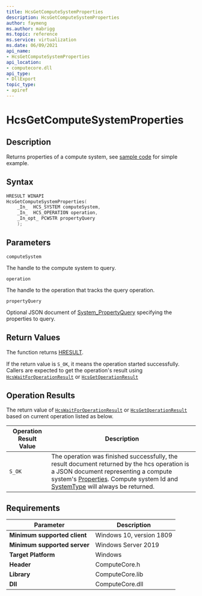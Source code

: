 ```yaml
---
title: HcsGetComputeSystemProperties
description: HcsGetComputeSystemProperties
author: faymeng
ms.author: mabrigg
ms.topic: reference
ms.service: virtualization
ms.date: 06/09/2021
api_name:
- HcsGetComputeSystemProperties
api_location:
- computecore.dll
api_type:
- DllExport
topic_type: 
- apiref
---
```

# HcsGetComputeSystemProperties

## Description

Returns properties of a compute system, see [sample code](./tutorial.md) for simple example.

## Syntax

```cpp
HRESULT WINAPI
HcsGetComputeSystemProperties(
    _In_  HCS_SYSTEM computeSystem,
    _In_  HCS_OPERATION operation,
    _In_opt_ PCWSTR propertyQuery
    );
```

## Parameters

`computeSystem`

The handle to the compute system to query.

`operation`

The handle to the operation that tracks the query operation.

`propertyQuery`

Optional JSON document of [System_PropertyQuery](./../SchemaReference.md#System_PropertyQuery) specifying the properties to query.

## Return Values

The function returns [HRESULT](./HCSHResult.md).

If the return value is `S_OK`, it means the operation started successfully. Callers are expected to get the operation's result using [`HcsWaitForOperationResult`](./HcsWaitForOperationResult.md) or [`HcsGetOperationResult`](./HcsGetOperationResult.md)

## Operation Results

The return value of [`HcsWaitForOperationResult`](./HcsWaitForOperationResult.md) or [`HcsGetOperationResult`](./HcsGetOperationResult.md) based on current operation listed as below.

| Operation Result Value | Description |
| -- | -- |
| `S_OK` | The operation was finished successfully, the result document returned by the hcs operation is a JSON document representing a compute system's [Properties](./../SchemaReference.md#Properties). Compute system Id and [SystemType](./../SchemaReference.md#SystemType) will always be returned.|

## Requirements

|Parameter|Description|
|---|---|
| **Minimum supported client** | Windows 10, version 1809 |
| **Minimum supported server** | Windows Server 2019 |
| **Target Platform** | Windows |
| **Header** | ComputeCore.h |
| **Library** | ComputeCore.lib |
| **Dll** | ComputeCore.dll |
